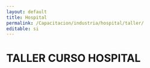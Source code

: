```yaml
---
layout: default
title: Hospital
permalink: /Capacitacion/industria/hospital/taller/
editable: si
---
```


# TALLER CURSO HOSPITAL

